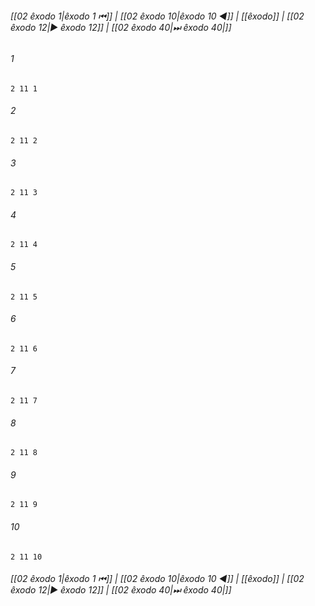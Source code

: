 
###### [[02 êxodo 1|êxodo 1 ⏮]] | [[02 êxodo 10|êxodo 10 ◀]] | [[êxodo]] | [[02 êxodo 12|▶ êxodo 12]] | [[02 êxodo 40|⏭ êxodo 40|]]

###### 1
``` verse
2 11 1 
```
###### 2
``` verse
2 11 2 
```
###### 3
``` verse
2 11 3 
```
###### 4
``` verse
2 11 4 
```
###### 5
``` verse
2 11 5 
```
###### 6
``` verse
2 11 6 
```
###### 7
``` verse
2 11 7 
```
###### 8
``` verse
2 11 8 
```
###### 9
``` verse
2 11 9 
```
###### 10
``` verse
2 11 10 
```

###### [[02 êxodo 1|êxodo 1 ⏮]] | [[02 êxodo 10|êxodo 10 ◀]] | [[êxodo]] | [[02 êxodo 12|▶ êxodo 12]] | [[02 êxodo 40|⏭ êxodo 40|]]

